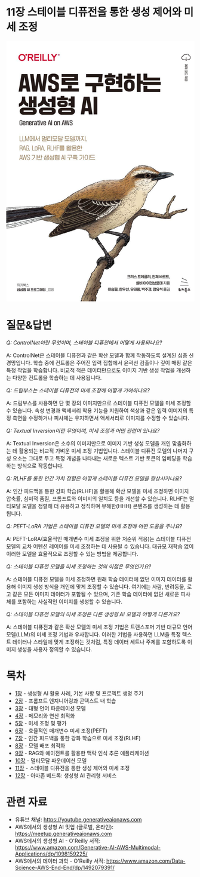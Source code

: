 # 11장 스테이블 디퓨전을 통한 생성 제어와 미세 조정
[![](../img/gaia_book_cover_sm.png)](https://www.amazon.com/Generative-AI-AWS-Multimodal-Applications/dp/1098159225/)

# 질문&답변
_Q: ControlNet이란 무엇이며, 스테이블 디퓨전에서 어떻게 사용되나요?_

A: ControlNet은 스테이블 디퓨전과 같은 확산 모델과 함께 작동하도록 설계된 심층 신경망입니다. 학습 중에 컨트롤은 주어진 입력 집합에서 윤곽선 검출이나 깊이 매핑 같은 특정 작업을 학습합니다. 비교적 적은 데이터만으로도 이미지 기반 생성 작업을 개선하는 다양한 컨트롤을 학습하는 데 사용됩니다.

_Q: 드림부스는 스테이블 디퓨전의 미세 조정에 어떻게 기여하나요?_

A: 드림부스를 사용하면 단 몇 장의 이미지만으로 스테이블 디퓨전 모델을 미세 조정할 수 있습니다. 속성 변경과 액세서리 착용 기능을 지원하여 색상과 같은 입력 이미지의 특정 측면을 수정하거나 피사체는 유지하면서 액세서리로 이미지를 수정할 수 있습니다.

_Q: Textual Inversion이란 무엇이며, 미세 조정과 어떤 관련이 있나요?_

A: Textual Inversion은 소수의 이미지만으로 이미지 기반 생성 모델을 개인 맞춤화하는 데 활용되는 비교적 가벼운 미세 조정 기법입니다. 스테이블 디퓨전 모델의 나머지 구성 요소는 그대로 두고 특정 개념을 나타내는 새로운 텍스트 기반 토큰의 임베딩을 학습하는 방식으로 작동합니다.

_Q: RLHF를 통한 인간 가치 정렬은 어떻게 스테이블 디퓨전 모델을 향상시키나요?_

A: 인간 피드백을 통한 강화 학습(RLHF)을 활용해 확산 모델을 미세 조정하면 이미지 압축률, 심미적 품질, 프롬프트와 이미지의 일치도 등을 개선할 수 있습니다. RLHF는 멀티모달 모델을 정렬해 더 유용하고 정직하며 무해한(HHH) 콘텐츠를 생성하는 데 활용됩니다.

_Q: PEFT-LoRA 기법은 스테이블 디퓨전 모델의 미세 조정에 어떤 도움을 주나요?_

A: PEFT-LoRA(효율적인 매개변수 미세 조정을 위한 저순위 적응)는 스테이블 디퓨전 모델의 교차 어텐션 레이어를 미세 조정하는 데 사용될 수 있습니다. 대규모 재학습 없이 이러한 모델을 효율적으로 조정할 수 있는 방법을 제공합니다.

_Q: 스테이블 디퓨전 모델을 미세 조정하는 것의 이점은 무엇인가요?_

A: 스테이블 디퓨전 모델을 미세 조정하면 원래 학습 데이터에 없던 이미지 데이터를 활용해 이미지 생성 방식을 개인에 맞게 조정할 수 있습니다. 여기에는 사람, 반려동물, 로고 같은 모든 이미지 데이터가 포함될 수 있으며, 기존 학습 데이터에 없던 새로운 피사체를 포함하는 사실적인 이미지를 생성할 수 있습니다.

_Q: 스테이블 디퓨전 모델의 미세 조정은 다른 생성형 AI 모델과 어떻게 다른가요?_

A: 스테이블 디퓨전과 같은 확산 모델의 미세 조정 기법은 트랜스포머 기반 대규모 언어 모델(LLM)의 미세 조정 기법과 유사합니다. 이러한 기법을 사용하면 LLM을 특정 텍스트 데이터나 스타일에 맞게 조정하는 것처럼, 특정 데이터 세트나 주제를 포함하도록 이미지 생성을 사용자 정의할 수 있습니다.

# 목차
* [1장](/01_intro) - 생성형 AI 활용 사례, 기본 사항 및 프로젝트 생명 주기
* [2장](/02_prompt) - 프롬프트 엔지니어링과 콘텍스트 내 학습
* [3장](/03_foundation) - 대형 언어 파운데이션 모델
* [4장](/04_optimize) - 메모리와 연산 최적화
* [5장](/05_finetune) - 미세 조정 및 평가
* [6장](/06_peft) - 효율적인 매개변수 미세 조정(PEFT)
* [7장](/07_rlhf) - 인간 피드백을 통한 강화 학습으로 미세 조정(RLHF)
* [8장](/08_deploy) - 모델 배포 최적화
* [9장](/09_rag) - RAG와 에이전트를 활용한 맥락 인식 추론 애플리케이션
* [10장](/10_multimodal) - 멀티모달 파운데이션 모델
* [11장](/11_diffusers) - 스테이블 디퓨전을 통한 생성 제어와 미세 조정
* [12장](/12_bedrock) - 아마존 베드록: 생성형 AI 관리형 서비스

# 관련 자료
* 유튜브 채널: https://youtube.generativeaionaws.com
* AWS에서의 생성형 AI 밋업 (글로벌, 온라인): https://meetup.generativeaionaws.com
* AWS에서의 생성형 AI - O'Reilly 서적: https://www.amazon.com/Generative-AI-AWS-Multimodal-Applications/dp/1098159225/
* AWS에서의 데이터 과학 - O'Reilly 서적: https://www.amazon.com/Data-Science-AWS-End-End/dp/1492079391/
